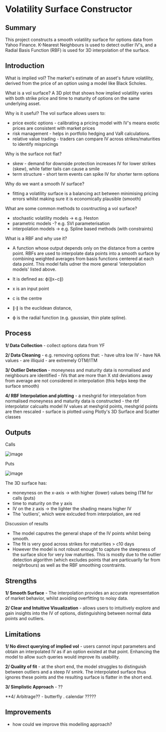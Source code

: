 # Volatility Surface Constructor

## Summary
This project constructs a smooth volatility surface for options data from Yahoo Finance. K-Nearest Neighbours is used to detect outlier IV's, and a Radial Basis Function (RBF) is used for 3D interpolation of the surface.


## Introduction

What is implied vol?
The market's estimate of an asset's future volatility, derived from the price of an option using a model like Black Scholes.

What is a vol surface?
A 3D plot that shows how implied volatility varies with both strike price and time to maturity of options on the same underlying asset. 

Why is it useful?
The vol surface allows users to:
- price exotic options - calibrating a pricing model with IV's means exotic prices are consistent with market prices
- risk management - helps in portfolio hedging and VaR calculations.
- relative value trading - traders can compare IV across strikes/maturities to identify mispricings 

Why is the surface not flat?
- skew - demand for downside protection increases IV for lower strikes (skew), while fatter tails can cause a smile
- term structure - short term events can spike IV for shorter term options

Why do we want a smooth IV surface?
- fitting a volatility surface is a balancing act between minimising pricing errors whilst making sure it is economically plausible (smooth)

What are some common methods to cosntructing a vol surface?
- stochastic volatility models -> e.g. Heston
- parametric models -? e.g. SVI parameterisation
- interpolation models -> e.g. Spline based methods (with constraints)

What is a RBF and why use it?
- A function whose output depends only on the distance from a centre point. RBFs are used to interpolate data points into  a smooth surface by combining weighted averages from basis functions centered at each data point. This model falls udner the more general 'interpolation models' listed above.
  
- It is defined as: ϕ(∥x−c∥)
- x is an input point
- c is the centre
- ∥⋅∥ is the euclidean distance,
- ϕ is the radial function (e.g. gaussian, thin plate spline).
  

## Process

**1/ Data Collection** - collect options data from YF

**2/ Data Cleaning** - e.g. removing options that: - have ultra low IV
                                                   - have NA values
                                                   - are illiquid
                                                   - are extremely OTM/ITM

**3/ Outlier Detection** - moneyness and maturity data is normalised and neighbours are identified
                         - IVs that are more than X std deviations away from average are not considered in interpolation (this helps keep the surface smooth)

**4/ RBF Interpolation and plotting** - a meshgrid for interpolation from normalised moneyness and maturity data is constructed
                                      - the rbf interpolator calcualts model IV values at meshgrid points, meshgrid points are then rescaled
                                      - surface is plotted using Plotly's 3D Surface and Scatter classes





## Outputs


Calls

![image](https://github.com/user-attachments/assets/c41099c4-1b32-4437-b58f-1c38e913dfd5)


Puts

![image](https://github.com/user-attachments/assets/830b3c0f-002a-44c8-8fcd-4715c1dd4d80)



The 3D surface has:
- moneyness on the x-axis -> with higher (lower) values being ITM for calls (puts)
- time to maturity on the y axis
- IV on the z axis -> the lighter the shading means higher IV
- The 'outliers', which were exlcuded from interpolation, are red

Discussion of results
- The model caputres the general shape of the IV points whilst being smooth.
- The fit is very good across strikes for maturities > c10 days
- However the model is not robust enought to capture the steepness of the surface slice for very low maturities. This is mostly due to the outlier detection algorithm (which excludes points that are particuarlly far from neighrbours) as well as the RBF smoothing cosntraints.


## Strengths 

**1/ Smooth Surface** - The interpolation provides an accurate representation of market behavior, whilst avoiding overfitting to noisy data.

**2/ Clear and Intuitive Visualization** - allows users to intuitively explore and gain insights into the IV of options, distinguishing between normal data points and outliers.

## Limitations

**1/ No direct querying of implied vol** - users cannot input parameters and obtain an interpolated IV as if an option existed at that point. Enhancing the model to allow such queries would improve its usability.

**2/ Quality of fit** - at the short end, the model struggles to distinguish between outliers and a steep IV smirk. The interpolated surface thus ignores these points and the resulting surface is flatter in the short end. 

**3/ Simplistic Approach** - ??

**4/ Arbitrage?? - butterfly . calendar ?????



## Improvements
- how could we improve this modelling approach?
